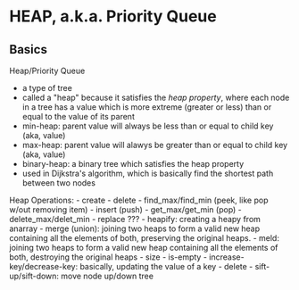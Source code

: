 # HEAP, a.k.a. Priority Queue

## Basics

Heap/Priority Queue
- a type of tree
- called a "heap" because it satisfies the _heap property_, where each node in a tree has a value which is more extreme (greater or less) than or equal to the value of its parent
- min-heap: parent value will always be less than or equal to child key (aka, value)
- max-heap: parent value will alawys be greater than or equal to child key (aka, value)
- binary-heap: a binary tree which satisfies the heap property
- used in Dijkstra's algorithm, which is basically find the shortest path between two nodes

Heap Operations:
    - create
    - delete
    - find_max/find_min (peek, like pop w/out removing item)
    - insert (push)
    - get_max/get_min (pop)
    - delete_max/delet_min
    - replace ???
    - heapify: creating a heapy from anarray
    - merge (union): joining two heaps to form a valid new heap containing all the elements of both, preserving the original heaps.
    - meld: joining two heaps to form a valid new heap containing all the elements of both, destroying the original heaps
    - size
    - is-empty
    - increase-key/decrease-key: basically, updating the value of a key
    - delete
    - sift-up/sift-down: move node up/down tree